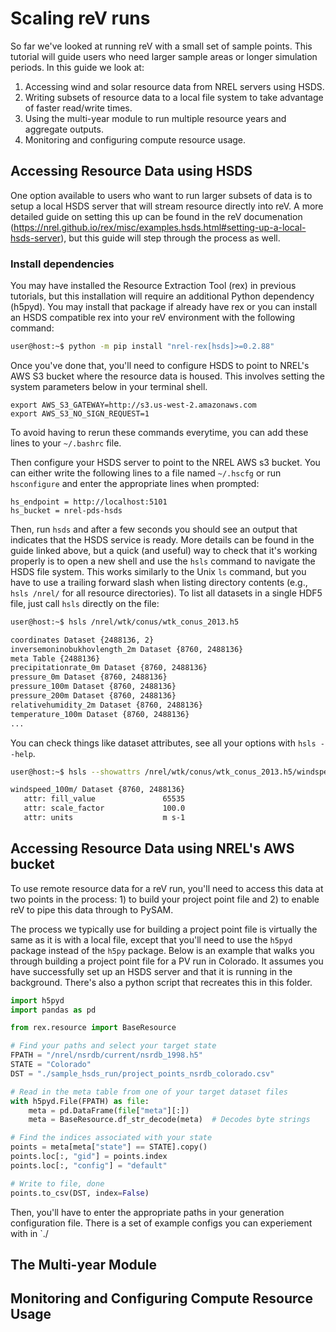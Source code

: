 # Scaling reV runs

So far we've looked at running reV with a small set of sample points. This
tutorial will guide users who need larger sample areas or longer simulation
periods. In this guide we look at:

1) Accessing wind and solar resource data from NREL servers using HSDS.
2) Writing subsets of resource data to a local file system to take advantage of faster read/write times.
3) Using the multi-year module to run multiple resource years and aggregate outputs.
4) Monitoring and configuring compute resource usage.

## Accessing Resource Data using HSDS

One option available to users who want to run larger subsets of data is to setup a local HSDS server that will stream resource directly into reV. A more detailed guide on setting this up can be found in the reV documenation (https://nrel.github.io/rex/misc/examples.hsds.html#setting-up-a-local-hsds-server), but this guide will step through the process as well.


### Install dependencies

You may have installed the Resource Extraction Tool (rex) in previous tutorials, but this installation will require an additional Python dependency (h5pyd). You may install that package if already have rex or you can install an HSDS compatible rex into your reV environment with the following command:

```bash
user@host:~$ python -m pip install "nrel-rex[hsds]>=0.2.88"
```

Once you've done that, you'll need to configure HSDS to point to NREL's AWS S3 bucket where the resource data is housed. This involves setting the system parameters below in your terminal shell. 

```
export AWS_S3_GATEWAY=http://s3.us-west-2.amazonaws.com
export AWS_S3_NO_SIGN_REQUEST=1
```

To avoid having to rerun these commands everytime, you can add these lines to your `~/.bashrc` file.

Then configure your HSDS server to point to the NREL AWS s3 bucket. You can either write the following lines to a file named `~/.hscfg` or run `hsconfigure` and enter the appropriate lines when prompted:

```
hs_endpoint = http://localhost:5101
hs_bucket = nrel-pds-hsds
```

Then, run `hsds` and after a few seconds you should see an output that indicates that the HSDS service is ready. More details can be found in the guide linked above, but a quick (and useful) way to check that it's working properly is to open a new shell and use the `hsls` command to navigate the HSDS file system. This works similarly to the Unix `ls` command, but you have to use a trailing forward slash when listing directory contents (e.g., `hsls /nrel/` for all resource directories). To list all datasets in a single HDF5 file, just call `hsls` directly on the file:

```bash
user@host:~$ hsls /nrel/wtk/conus/wtk_conus_2013.h5

coordinates Dataset {2488136, 2}
inversemoninobukhovlength_2m Dataset {8760, 2488136}
meta Table {2488136}
precipitationrate_0m Dataset {8760, 2488136}
pressure_0m Dataset {8760, 2488136}
pressure_100m Dataset {8760, 2488136}
pressure_200m Dataset {8760, 2488136}
relativehumidity_2m Dataset {8760, 2488136}
temperature_100m Dataset {8760, 2488136}
...
```

You can check things like dataset attributes, see all your options with `hsls --help`.

```bash
user@host:~$ hsls --showattrs /nrel/wtk/conus/wtk_conus_2013.h5/windspeed_100m

windspeed_100m/ Dataset {8760, 2488136}
   attr: fill_value               65535
   attr: scale_factor             100.0
   attr: units                    m s-1
```


## Accessing Resource Data using NREL's AWS bucket

To use remote resource data for a reV run, you'll need to access this data at two points in the process: 1) to build your project point file and 2) to enable reV to pipe this data through to PySAM.

The process we typically use for building a project point file is virtually the same as it is with a local file, except that you'll need to use the `h5pyd` package instead of the `h5py` package. Below is an example that walks you through building a project point file for a PV run in Colorado. It assumes you have successfully set up an HSDS server and that it is running in the background. There's also a python script that recreates this in this folder.

```python
import h5pyd
import pandas as pd

from rex.resource import BaseResource

# Find your paths and select your target state
FPATH = "/nrel/nsrdb/current/nsrdb_1998.h5"
STATE = "Colorado"
DST = "./sample_hsds_run/project_points_nsrdb_colorado.csv"

# Read in the meta table from one of your target dataset files
with h5pyd.File(FPATH) as file:
    meta = pd.DataFrame(file["meta"][:])
    meta = BaseResource.df_str_decode(meta)  # Decodes byte strings

# Find the indices associated with your state
points = meta[meta["state"] == STATE].copy()
points.loc[:, "gid"] = points.index
points.loc[:, "config"] = "default"

# Write to file, done
points.to_csv(DST, index=False)
```

Then, you'll have to enter the appropriate paths in your generation
configuration file. There is a set of example configs you can experiement with
in `./


## The Multi-year Module

## Monitoring and Configuring Compute Resource Usage

